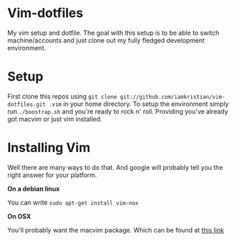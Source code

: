 Vim-dotfiles
============
My vim setup and dotfile. The goal with this setup is to be able to switch machine/accounts and just clone out my fully fledged development environment.

Setup
=====
First clone this repos using
```git clone git://github.com/iamkristian/vim-dotfiles.git .vim```
in your home directory.
To setup the environment simply run `./boostrap.sh` and you're ready to rock n' roll. Providing you've already got macvim or just vim installed.

Installing Vim
==============
Well there are many ways to do that. And google will probably tell you the right answer for your platform.

__On a debian linux__

You can write `sudo apt-get install vim-nox`

__On OSX__ 

You'll probably want the macvim package. Which can be found at [this link](http://code.google.com/p/macvim/)
